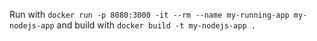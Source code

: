 Run with
`docker run -p 8080:3000 -it --rm --name my-running-app my-nodejs-app`
and build with
`docker build -t my-nodejs-app .`
